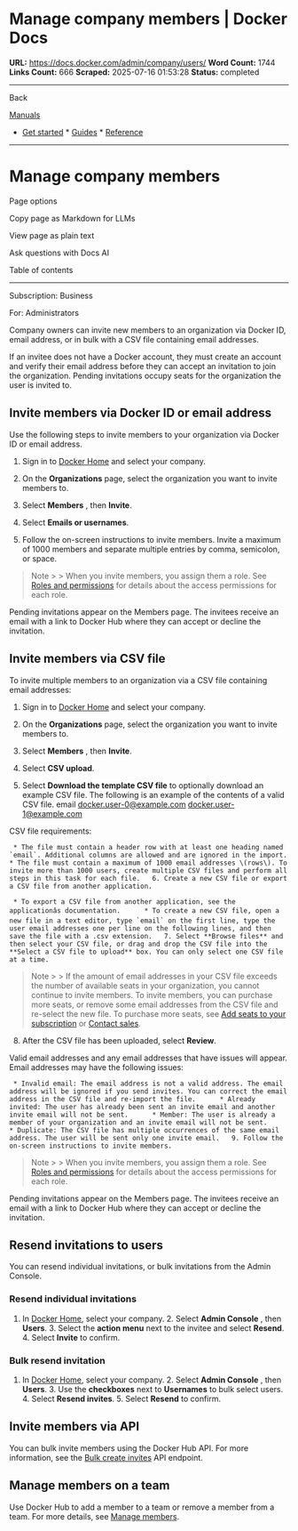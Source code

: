 # Manage company members | Docker Docs

**URL:** https://docs.docker.com/admin/company/users/
**Word Count:** 1744
**Links Count:** 666
**Scraped:** 2025-07-16 01:53:28
**Status:** completed

---

Back

[Manuals](https://docs.docker.com/manuals/)

  * [Get started](https://docs.docker.com/get-started/)   * [Guides](https://docs.docker.com/guides/)   * [Reference](https://docs.docker.com/reference/)

* * *

# Manage company members

Page options

Copy page as Markdown for LLMs

View page as plain text

Ask questions with Docs AI

Table of contents

* * *

Subscription: Business

For: Administrators

Company owners can invite new members to an organization via Docker ID, email address, or in bulk with a CSV file containing email addresses.

If an invitee does not have a Docker account, they must create an account and verify their email address before they can accept an invitation to join the organization. Pending invitations occupy seats for the organization the user is invited to.

## Invite members via Docker ID or email address

Use the following steps to invite members to your organization via Docker ID or email address.

  1. Sign in to [Docker Home](https://app.docker.com) and select your company.

  2. On the **Organizations** page, select the organization you want to invite members to.

  3. Select **Members** , then **Invite**.

  4. Select **Emails or usernames**.

  5. Follow the on-screen instructions to invite members. Invite a maximum of 1000 members and separate multiple entries by comma, semicolon, or space.

> Note >  > When you invite members, you assign them a role. See [Roles and permissions](https://docs.docker.com/security/for-admins/roles-and-permissions/) for details about the access permissions for each role.

Pending invitations appear on the Members page. The invitees receive an email with a link to Docker Hub where they can accept or decline the invitation.

## Invite members via CSV file

To invite multiple members to an organization via a CSV file containing email addresses:

  1. Sign in to [Docker Home](https://app.docker.com) and select your company.

  2. On the **Organizations** page, select the organization you want to invite members to.

  3. Select **Members** , then **Invite**.

  4. Select **CSV upload**.

  5. Select **Download the template CSV file** to optionally download an example CSV file. The following is an example of the contents of a valid CSV file.                    email          docker.user-0@example.com          docker.user-1@example.com

CSV file requirements:

     * The file must contain a header row with at least one heading named `email`. Additional columns are allowed and are ignored in the import.      * The file must contain a maximum of 1000 email addresses \(rows\). To invite more than 1000 users, create multiple CSV files and perform all steps in this task for each file.   6. Create a new CSV file or export a CSV file from another application.

     * To export a CSV file from another application, see the applicationâs documentation.      * To create a new CSV file, open a new file in a text editor, type `email` on the first line, type the user email addresses one per line on the following lines, and then save the file with a .csv extension.   7. Select **Browse files** and then select your CSV file, or drag and drop the CSV file into the **Select a CSV file to upload** box. You can only select one CSV file at a time.

> Note >  > If the amount of email addresses in your CSV file exceeds the number of available seats in your organization, you cannot continue to invite members. To invite members, you can purchase more seats, or remove some email addresses from the CSV file and re-select the new file. To purchase more seats, see [Add seats to your subscription](https://docs.docker.com/subscription/add-seats/) or [Contact sales](https://www.docker.com/pricing/contact-sales/).

  8. After the CSV file has been uploaded, select **Review**.

Valid email addresses and any email addresses that have issues will appear. Email addresses may have the following issues:

     * Invalid email: The email address is not a valid address. The email address will be ignored if you send invites. You can correct the email address in the CSV file and re-import the file.      * Already invited: The user has already been sent an invite email and another invite email will not be sent.      * Member: The user is already a member of your organization and an invite email will not be sent.      * Duplicate: The CSV file has multiple occurrences of the same email address. The user will be sent only one invite email.   9. Follow the on-screen instructions to invite members.

> Note >  > When you invite members, you assign them a role. See [Roles and permissions](https://docs.docker.com/security/for-admins/roles-and-permissions/) for details about the access permissions for each role.

Pending invitations appear on the Members page. The invitees receive an email with a link to Docker Hub where they can accept or decline the invitation.

## Resend invitations to users

You can resend individual invitations, or bulk invitations from the Admin Console.

### Resend individual invitations

  1. In [Docker Home](https://app.docker.com/), select your company.   2. Select **Admin Console** , then **Users**.   3. Select the **action menu** next to the invitee and select **Resend**.   4. Select **Invite** to confirm.

### Bulk resend invitation

  1. In [Docker Home](https://app.docker.com/), select your company.   2. Select **Admin Console** , then **Users**.   3. Use the **checkboxes** next to **Usernames** to bulk select users.   4. Select **Resend invites**.   5. Select **Resend** to confirm.

## Invite members via API

You can bulk invite members using the Docker Hub API. For more information, see the [Bulk create invites](https://docs.docker.com/reference/api/hub/latest/#tag/invites/paths/~1v2~1invites~1bulk/post) API endpoint.

## Manage members on a team

Use Docker Hub to add a member to a team or remove a member from a team. For more details, see [Manage members](https://docs.docker.com/admin/organization/members/#manage-members-on-a-team).